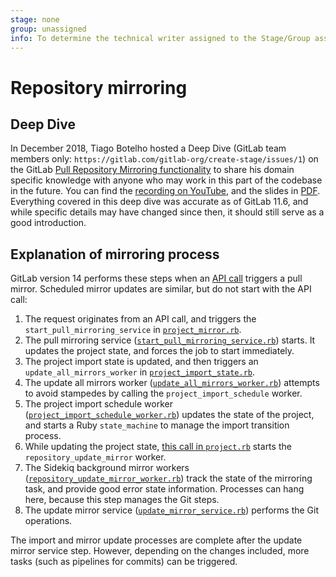 ```yaml
---
stage: none
group: unassigned
info: To determine the technical writer assigned to the Stage/Group associated with this page, see https://about.gitlab.com/handbook/product/ux/technical-writing/#assignments
---
```


# Repository mirroring

## Deep Dive

<!-- vale gitlab.Spelling = NO -->

In December 2018, Tiago Botelho hosted a Deep Dive (GitLab team members only: `https://gitlab.com/gitlab-org/create-stage/issues/1`)
on the GitLab [Pull Repository Mirroring functionality](../user/project/repository/mirror/pull.md)
to share his domain specific knowledge with anyone who may work in this part of the
codebase in the future. You can find the <i class="fa fa-youtube-play youtube" aria-hidden="true"></i> [recording on YouTube](https://www.youtube.com/watch?v=sSZq0fpdY-Y),
and the slides in [PDF](https://gitlab.com/gitlab-org/create-stage/uploads/8693404888a941fd851f8a8ecdec9675/Gitlab_Create_-_Pull_Mirroring_Deep_Dive.pdf).
Everything covered in this deep dive was accurate as of GitLab 11.6, and while specific
details may have changed since then, it should still serve as a good introduction.

<!-- vale gitlab.Spelling = YES -->

## Explanation of mirroring process

GitLab version 14 performs these steps when an
[API call](../api/projects.md#start-the-pull-mirroring-process-for-a-project)
triggers a pull mirror. Scheduled mirror updates are similar, but do not start with the API call:

1. The request originates from an API call, and triggers the `start_pull_mirroring_service` in
   [`project_mirror.rb`](https://gitlab.com/gitlab-org/gitlab/-/blob/master/ee/lib/api/project_mirror.rb).
1. The pull mirroring service
   ([`start_pull_mirroring_service.rb`](https://gitlab.com/gitlab-org/gitlab/-/blob/master/ee/app/services/start_pull_mirroring_service.rb)) starts. It updates the project state, and forces the job to start immediately.
1. The project import state is updated, and then triggers an `update_all_mirrors_worker` in
   [`project_import_state.rb`](https://gitlab.com/gitlab-org/gitlab/-/blob/master/ee/app/models/ee/project_import_state.rb#L170).
1. The update all mirrors worker
   ([`update_all_mirrors_worker.rb`](https://gitlab.com/gitlab-org/gitlab/-/blob/master/ee/app/workers/update_all_mirrors_worker.rb))
   attempts to avoid stampedes by calling the `project_import_schedule` worker.
1. The project import schedule worker
   ([`project_import_schedule_worker.rb`](https://gitlab.com/gitlab-org/gitlab/-/blob/master/ee/app/workers/project_import_schedule_worker.rb#L21)) updates the state of the project, and
   starts a Ruby `state_machine` to manage the import transition process.
1. While updating the project state,
   [this call in `project.rb`](https://gitlab.com/gitlab-org/gitlab/-/blob/master/ee/app/models/ee/project.rb#L426)
   starts the `repository_update_mirror` worker.
1. The Sidekiq background mirror workers
   ([`repository_update_mirror_worker.rb`](https://gitlab.com/gitlab-org/gitlab/-/blob/master/ee/app/workers/repository_update_mirror_worker.rb)) track the state of the mirroring task, and
   provide good error state information. Processes can hang here, because this step manages the Git steps.
1. The update mirror service
   ([`update_mirror_service.rb`](https://gitlab.com/gitlab-org/gitlab/-/blob/master/ee/app/services/projects/update_mirror_service.rb))
   performs the Git operations.

The import and mirror update processes are complete after the update mirror service step. However, depending on the changes included, more tasks (such as pipelines for commits) can be triggered.
